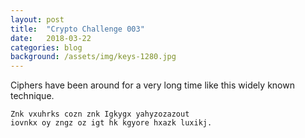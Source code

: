 ```yaml
---
layout: post
title:  "Crypto Challenge 003"
date:   2018-03-22
categories: blog
background: /assets/img/keys-1280.jpg
---
```

Ciphers have been around for a very long time like this widely known technique.

````
Znk vxuhrks cozn znk Igkygx yahyzozazout
iovnkx oy zngz oz igt hk kgyore hxazk luxikj.
````
